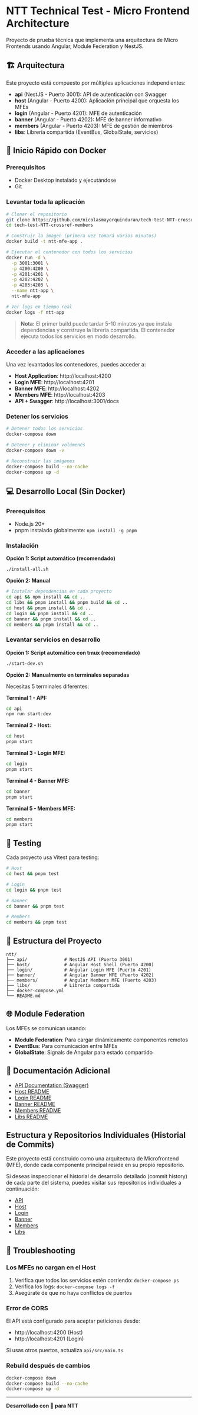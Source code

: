 # NTT Technical Test - Micro Frontend Architecture

Proyecto de prueba técnica que implementa una arquitectura de Micro Frontends usando Angular, Module Federation y NestJS.

## 🏗️ Arquitectura

Este proyecto está compuesto por múltiples aplicaciones independientes:

- **api** (NestJS - Puerto 3001): API de autenticación con Swagger
- **host** (Angular - Puerto 4200): Aplicación principal que orquesta los MFEs
- **login** (Angular - Puerto 4201): MFE de autenticación
- **banner** (Angular - Puerto 4202): MFE de banner informativo
- **members** (Angular - Puerto 4203): MFE de gestión de miembros
- **libs**: Librería compartida (EventBus, GlobalState, servicios)

## 🚀 Inicio Rápido con Docker

### Prerequisitos

- Docker Desktop instalado y ejecutándose
- Git

### Levantar toda la aplicación

```bash
# Clonar el repositorio
git clone https://github.com/nicolasmayorquinduran/tech-test-NTT-crossref-members.git
cd tech-test-NTT-crossref-members

# Construir la imagen (primera vez tomará varios minutos)
docker build -t ntt-mfe-app .

# Ejecutar el contenedor con todos los servicios
docker run -d \
  -p 3001:3001 \
  -p 4200:4200 \
  -p 4201:4201 \
  -p 4202:4202 \
  -p 4203:4203 \
  --name ntt-app \
  ntt-mfe-app

# Ver logs en tiempo real
docker logs -f ntt-app
```

> **Nota:** El primer build puede tardar 5-10 minutos ya que instala dependencias y construye la librería compartida. El contenedor ejecuta todos los servicios en modo desarrollo.

### Acceder a las aplicaciones

Una vez levantados los contenedores, puedes acceder a:

- **Host Application**: http://localhost:4200
- **Login MFE**: http://localhost:4201
- **Banner MFE**: http://localhost:4202
- **Members MFE**: http://localhost:4203
- **API + Swagger**: http://localhost:3001/docs

### Detener los servicios

```bash
# Detener todos los servicios
docker-compose down

# Detener y eliminar volúmenes
docker-compose down -v

# Reconstruir las imágenes
docker-compose build --no-cache
docker-compose up -d
```

## 💻 Desarrollo Local (Sin Docker)

### Prerequisitos

- Node.js 20+
- pnpm instalado globalmente: `npm install -g pnpm`

### Instalación

**Opción 1: Script automático (recomendado)**
```bash
./install-all.sh
```

**Opción 2: Manual**
```bash
# Instalar dependencias en cada proyecto
cd api && npm install && cd ..
cd libs && pnpm install && pnpm build && cd ..
cd host && pnpm install && cd ..
cd login && pnpm install && cd ..
cd banner && pnpm install && cd ..
cd members && pnpm install && cd ..
```

### Levantar servicios en desarrollo

**Opción 1: Script automático con tmux (recomendado)**
```bash
./start-dev.sh
```

**Opción 2: Manualmente en terminales separadas**

Necesitas 5 terminales diferentes:

**Terminal 1 - API:**
```bash
cd api
npm run start:dev
```

**Terminal 2 - Host:**
```bash
cd host
pnpm start
```

**Terminal 3 - Login MFE:**
```bash
cd login
pnpm start
```

**Terminal 4 - Banner MFE:**
```bash
cd banner
pnpm start
```

**Terminal 5 - Members MFE:**
```bash
cd members
pnpm start
```

## 🧪 Testing

Cada proyecto usa Vitest para testing:

```bash
# Host
cd host && pnpm test

# Login
cd login && pnpm test

# Banner
cd banner && pnpm test

# Members
cd members && pnpm test
```

## 📁 Estructura del Proyecto

```
ntt/
├── api/              # NestJS API (Puerto 3001)
├── host/             # Angular Host Shell (Puerto 4200)
├── login/            # Angular Login MFE (Puerto 4201)
├── banner/           # Angular Banner MFE (Puerto 4202)
├── members/          # Angular Members MFE (Puerto 4203)
├── libs/             # Librería compartida
├── docker-compose.yml
└── README.md
```

## 🌐 Module Federation

Los MFEs se comunican usando:
- **Module Federation**: Para cargar dinámicamente componentes remotos
- **EventBus**: Para comunicación entre MFEs
- **GlobalState**: Signals de Angular para estado compartido

## 📝 Documentación Adicional

- [API Documentation (Swagger)](http://localhost:3001/docs)
- [Host README](./host/README.md)
- [Login README](./login/README.md)
- [Banner README](./banner/README.md)
- [Members README](./members/README.md)
- [Libs README](./libs/README.md)

## Estructura y Repositorios Individuales (Historial de Commits)

Este proyecto está construido como una arquitectura de Microfrontend (MFE), donde cada componente principal reside en su propio repositorio.

Si deseas inspeccionar el historial de desarrollo detallado (commit history) de cada parte del sistema, puedes visitar sus repositorios individuales a continuación:

- [API](https://github.com/nicolasmayorquinduran/tech-test-NTT-api)
- [Host](https://github.com/nicolasmayorquinduran/tech-test-NTT-mfe-host)
- [Login](https://github.com/nicolasmayorquinduran/tech-test-NTT-mfe-remote-login)
- [Banner](https://github.com/nicolasmayorquinduran/tech-test-NTT-mfe-remote-banner)
- [Members](https://github.com/nicolasmayorquinduran/tech-test-NTT-mfe-remote-member)
- [Libs](https://github.com/nicolasmayorquinduran/tech-test-NTT-mfe-libs)

## 🐛 Troubleshooting

### Los MFEs no cargan en el Host

1. Verifica que todos los servicios estén corriendo: `docker-compose ps`
2. Verifica los logs: `docker-compose logs -f`
3. Asegúrate de que no haya conflictos de puertos

### Error de CORS

El API está configurado para aceptar peticiones desde:
- http://localhost:4200 (Host)
- http://localhost:4201 (Login)

Si usas otros puertos, actualiza `api/src/main.ts`

### Rebuild después de cambios

```bash
docker-compose down
docker-compose build --no-cache
docker-compose up -d
```
---

**Desarrollado con 💙 para NTT**

